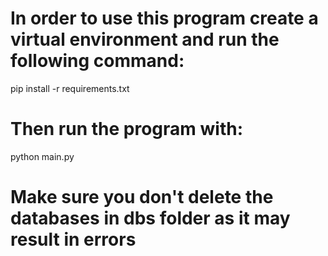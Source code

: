 # In order to use this program create a virtual environment and run the following command:

pip install -r requirements.txt

# Then run the program with:

python main.py

# Make sure you don't delete the databases in dbs folder as it may result in errors
